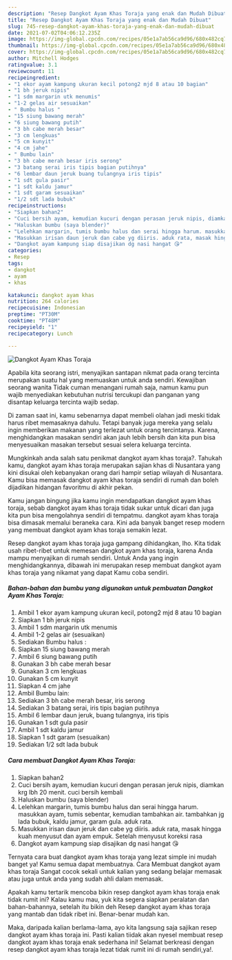 ```yaml
---
description: "Resep Dangkot Ayam Khas Toraja yang enak dan Mudah Dibuat"
title: "Resep Dangkot Ayam Khas Toraja yang enak dan Mudah Dibuat"
slug: 745-resep-dangkot-ayam-khas-toraja-yang-enak-dan-mudah-dibuat
date: 2021-07-02T04:06:12.235Z
image: https://img-global.cpcdn.com/recipes/05e1a7ab56ca9d96/680x482cq70/dangkot-ayam-khas-toraja-foto-resep-utama.jpg
thumbnail: https://img-global.cpcdn.com/recipes/05e1a7ab56ca9d96/680x482cq70/dangkot-ayam-khas-toraja-foto-resep-utama.jpg
cover: https://img-global.cpcdn.com/recipes/05e1a7ab56ca9d96/680x482cq70/dangkot-ayam-khas-toraja-foto-resep-utama.jpg
author: Mitchell Hodges
ratingvalue: 3.1
reviewcount: 11
recipeingredient:
- "1 ekor ayam kampung ukuran kecil potong2 mjd 8 atau 10 bagian"
- "1 bh jeruk nipis"
- "1 sdm margarin utk menumis"
- "1-2 gelas air sesuaikan"
- " Bumbu halus "
- "15 siung bawang merah"
- "6 siung bawang putih"
- "3 bh cabe merah besar"
- "3 cm lengkuas"
- "5 cm kunyit"
- "4 cm jahe"
- " Bumbu lain"
- "3 bh cabe merah besar iris serong"
- "3 batang serai iris tipis bagian putihnya"
- "6 lembar daun jeruk buang tulangnya iris tipis"
- "1 sdt gula pasir"
- "1 sdt kaldu jamur"
- "1 sdt garam sesuaikan"
- "1/2 sdt lada bubuk"
recipeinstructions:
- "Siapkan bahan2"
- "Cuci bersih ayam, kemudian kucuri dengan perasan jeruk nipis, diamkan krg lbh 20 menit. cuci bersih kembali"
- "Haluskan bumbu (saya blender)"
- "Lelehkan margarin, tumis bumbu halus dan serai hingga harum. masukkan ayam, tumis sebentar, kemudian tambahkan air. tambahkan jg lada bubuk, kaldu jamur, garam gula. aduk rata."
- "Masukkan irisan daun jeruk dan cabe yg diiris. aduk rata, masak hingga kuah menyusut dan ayam empuk. Setelah menyusut koreksi rasa"
- "Dangkot ayam kampung siap disajikan dg nasi hangat 😘"
categories:
- Resep
tags:
- dangkot
- ayam
- khas

katakunci: dangkot ayam khas 
nutrition: 264 calories
recipecuisine: Indonesian
preptime: "PT30M"
cooktime: "PT48M"
recipeyield: "1"
recipecategory: Lunch

---
```



![Dangkot Ayam Khas Toraja](https://img-global.cpcdn.com/recipes/05e1a7ab56ca9d96/680x482cq70/dangkot-ayam-khas-toraja-foto-resep-utama.jpg)

Apabila kita seorang istri, menyajikan santapan nikmat pada orang tercinta merupakan suatu hal yang memuaskan untuk anda sendiri. Kewajiban seorang  wanita Tidak cuman menangani rumah saja, namun kamu pun wajib menyediakan kebutuhan nutrisi tercukupi dan panganan yang disantap keluarga tercinta wajib sedap.

Di zaman  saat ini, kamu sebenarnya dapat membeli olahan jadi meski tidak harus ribet memasaknya dahulu. Tetapi banyak juga mereka yang selalu ingin memberikan makanan yang terlezat untuk orang tercintanya. Karena, menghidangkan masakan sendiri akan jauh lebih bersih dan kita pun bisa menyesuaikan masakan tersebut sesuai selera keluarga tercinta. 



Mungkinkah anda salah satu penikmat dangkot ayam khas toraja?. Tahukah kamu, dangkot ayam khas toraja merupakan sajian khas di Nusantara yang kini disukai oleh kebanyakan orang dari hampir setiap wilayah di Nusantara. Kamu bisa memasak dangkot ayam khas toraja sendiri di rumah dan boleh dijadikan hidangan favoritmu di akhir pekan.

Kamu jangan bingung jika kamu ingin mendapatkan dangkot ayam khas toraja, sebab dangkot ayam khas toraja tidak sukar untuk dicari dan juga kita pun bisa mengolahnya sendiri di tempatmu. dangkot ayam khas toraja bisa dimasak memalui beraneka cara. Kini ada banyak banget resep modern yang membuat dangkot ayam khas toraja semakin lezat.

Resep dangkot ayam khas toraja juga gampang dihidangkan, lho. Kita tidak usah ribet-ribet untuk memesan dangkot ayam khas toraja, karena Anda mampu menyajikan di rumah sendiri. Untuk Anda yang ingin menghidangkannya, dibawah ini merupakan resep membuat dangkot ayam khas toraja yang nikamat yang dapat Kamu coba sendiri.

<!--inarticleads1-->

##### Bahan-bahan dan bumbu yang digunakan untuk pembuatan Dangkot Ayam Khas Toraja:

1. Ambil 1 ekor ayam kampung ukuran kecil, potong2 mjd 8 atau 10 bagian
1. Siapkan 1 bh jeruk nipis
1. Ambil 1 sdm margarin utk menumis
1. Ambil 1-2 gelas air (sesuaikan)
1. Sediakan  Bumbu halus :
1. Siapkan 15 siung bawang merah
1. Ambil 6 siung bawang putih
1. Gunakan 3 bh cabe merah besar
1. Gunakan 3 cm lengkuas
1. Gunakan 5 cm kunyit
1. Siapkan 4 cm jahe
1. Ambil  Bumbu lain:
1. Sediakan 3 bh cabe merah besar, iris serong
1. Sediakan 3 batang serai, iris tipis bagian putihnya
1. Ambil 6 lembar daun jeruk, buang tulangnya, iris tipis
1. Gunakan 1 sdt gula pasir
1. Ambil 1 sdt kaldu jamur
1. Siapkan 1 sdt garam (sesuaikan)
1. Sediakan 1/2 sdt lada bubuk




<!--inarticleads2-->

##### Cara membuat Dangkot Ayam Khas Toraja:

1. Siapkan bahan2
1. Cuci bersih ayam, kemudian kucuri dengan perasan jeruk nipis, diamkan krg lbh 20 menit. cuci bersih kembali
1. Haluskan bumbu (saya blender)
1. Lelehkan margarin, tumis bumbu halus dan serai hingga harum. masukkan ayam, tumis sebentar, kemudian tambahkan air. tambahkan jg lada bubuk, kaldu jamur, garam gula. aduk rata.
1. Masukkan irisan daun jeruk dan cabe yg diiris. aduk rata, masak hingga kuah menyusut dan ayam empuk. Setelah menyusut koreksi rasa
1. Dangkot ayam kampung siap disajikan dg nasi hangat 😘




Ternyata cara buat dangkot ayam khas toraja yang lezat simple ini mudah banget ya! Kamu semua dapat membuatnya. Cara Membuat dangkot ayam khas toraja Sangat cocok sekali untuk kalian yang sedang belajar memasak atau juga untuk anda yang sudah ahli dalam memasak.

Apakah kamu tertarik mencoba bikin resep dangkot ayam khas toraja enak tidak rumit ini? Kalau kamu mau, yuk kita segera siapkan peralatan dan bahan-bahannya, setelah itu bikin deh Resep dangkot ayam khas toraja yang mantab dan tidak ribet ini. Benar-benar mudah kan. 

Maka, daripada kalian berlama-lama, ayo kita langsung saja sajikan resep dangkot ayam khas toraja ini. Pasti kalian tiidak akan nyesel membuat resep dangkot ayam khas toraja enak sederhana ini! Selamat berkreasi dengan resep dangkot ayam khas toraja lezat tidak rumit ini di rumah sendiri,ya!.

